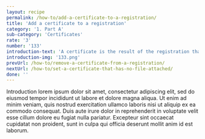 ```yaml
---
layout: recipe
permalink: /how-to/add-a-certificate-to-a-registration/
title: 'Add a certificate to a registration'
category: '1. Part A'
sub-category: 'Certificates'
rate: '3'
number: '133'
introduction-text: 'A certificate is the result of the registration that the user applies to. Usually it is the document that the user picks at the moment of the withdrawal. It may happen that the certificate is only digital and thus, the user will not pick it at the Front Desk.'
introduction-img: '133.png'
prevUrl: /how-to/remove-a-certificate-from-a-registration/
nextUrl: /how-to/set-a-certificate-that-has-no-file-attached/
done: ''
---
```


Introduction lorem ipsum dolor sit amet, consectetur adipiscing elit, sed do eiusmod tempor incididunt ut labore et dolore magna aliqua. Ut enim ad minim veniam, quis nostrud exercitation ullamco laboris nisi ut aliquip ex ea commodo consequat. Duis aute irure dolor in reprehenderit in voluptate velit esse cillum dolore eu fugiat nulla pariatur. Excepteur sint occaecat cupidatat non proident, sunt in culpa qui officia deserunt mollit anim id est laborum.

